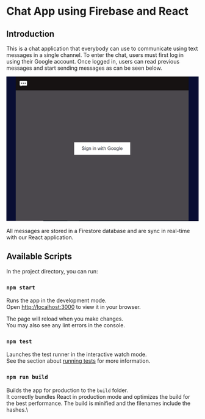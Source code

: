 # Chat App using Firebase and React

## Introduction
This is a chat application that everybody can use to communicate using text messages in a single channel. To enter the chat, users must first log in using their Google account. Once logged in, users can read previous messages and start sending messages as can be seen below.

![Screenshot](/public/screenshot2.png)

All messages are stored in a Firestore database and are sync in real-time with our React application.

## Available Scripts

In the project directory, you can run:

### `npm start`

Runs the app in the development mode.\
Open [http://localhost:3000](http://localhost:3000) to view it in your browser.

The page will reload when you make changes.\
You may also see any lint errors in the console.

### `npm test`

Launches the test runner in the interactive watch mode.\
See the section about [running tests](https://facebook.github.io/create-react-app/docs/running-tests) for more information.

### `npm run build`

Builds the app for production to the `build` folder.\
It correctly bundles React in production mode and optimizes the build for the best performance.
The build is minified and the filenames include the hashes.\
